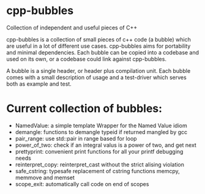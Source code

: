 # cpp-bubbles
Collection of independent and useful pieces of C++ 

cpp-bubbles is a collection of small pieces of c++ code (a bubble) which are useful in a lot of different use cases.
cpp-bubbles aims for portability and minimal dependencies. Each bubble can be copied into a codebase and used on its own, or a codebase could link against cpp-bubbles.

A bubble is a single header, or header plus compilation unit.
Each bubble comes with a small description of usage and a test-driver which serves both as example and test.

# Current collection of bubbles:
* NamedValue: a simple template Wrapper for the Named Value idiom
* demangle: functions to demangle typeid if returned mangled by gcc
* pair_range: use std::pair<Iterator> in range based for loop
* power_of_two: check if an integral valus is a power of two, and get next
* prettyprint: convenient print functions for all your printf debugging needs
* reinterpret_copy: reinterpret_cast without the strict alising violation
* safe_cstring: typesafe replacement of cstring functions memcpy, memmove and memset
* scope_exit: automatically call code on end of scopes